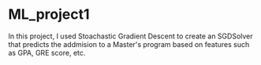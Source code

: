 # ML_project1


In this project, I used Stoachastic Gradient Descent to create an SGDSolver that predicts the addmision to a Master's program based on features such as GPA, GRE score, etc.
